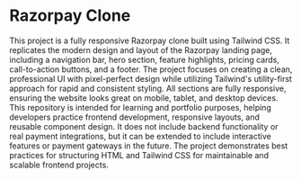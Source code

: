 # Razorpay Clone  

This project is a fully responsive Razorpay clone built using Tailwind CSS. It replicates the modern design and layout of the Razorpay landing page, including a navigation bar, hero section, feature highlights, pricing cards, call-to-action buttons, and a footer. The project focuses on creating a clean, professional UI with pixel-perfect design while utilizing Tailwind's utility-first approach for rapid and consistent styling. All sections are fully responsive, ensuring the website looks great on mobile, tablet, and desktop devices. This repository is intended for learning and portfolio purposes, helping developers practice frontend development, responsive layouts, and reusable component design. It does not include backend functionality or real payment integrations, but it can be extended to include interactive features or payment gateways in the future. The project demonstrates best practices for structuring HTML and Tailwind CSS for maintainable and scalable frontend projects.  


